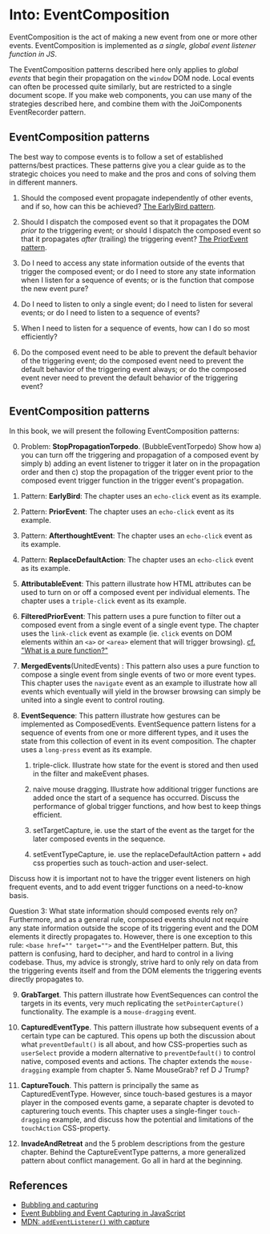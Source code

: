 # Into: EventComposition

EventComposition is the act of making a new event from one or more other events.
EventComposition is implemented as *a single, global event listener function in JS*.

The EventComposition patterns described here only applies to *global events* that begin their
propagation on the `window` DOM node. 
Local events can often be processed quite similarly, but are restricted to a single document scope.
If you make web components, you can use many of the strategies described here, and combine them 
with the JoiComponents EventRecorder pattern.

## EventComposition patterns

The best way to compose events is to follow a set of established patterns/best practices.
These patterns give you a clear guide as to the strategic choices you need to make and the pros and
cons of solving them in different manners.

1. Should the composed event propagate independently of other events, 
   and if so, how can this be achieved?
   [The EarlyBird pattern](Pattern2_EarlyBird.md).

2. Should I dispatch the composed event so that it propagates the DOM *prior to* the triggering event; or 
   should I dispatch the composed event so that it propagates *after* (trailing) the triggering event?
   [The PriorEvent pattern](Pattern3_PriorEvent.md). 

3. Do I need to access any state information outside of the events that trigger the composed event; or
   do I need to store any state information when I listen for a sequence of events; or
   is the function that compose the new event pure?
   
4. Do I need to listen to only a single event; 
   do I need to listen for several events; or 
   do I need to listen to a sequence of events?
   
5. When I need to listen for a sequence of events, how can I do so most efficiently?

6. Do the composed event need to be able to prevent the default behavior of the triggering event;
   do the composed event need to prevent the default behavior of the triggering event always; or
   do the composed event never need to prevent the default behavior of the triggering event?
   

## EventComposition patterns

In this book, we will present the following EventComposition patterns:

0. Problem: **StopPropagationTorpedo**. (BubbleEventTorpedo)
   Show how a) you can turn off the triggering and propagation of a composed event 
   by simply b) adding an event listener to trigger it later on in the propagation order and then 
   c) stop the propagation of the trigger event prior to the composed event trigger function in the 
   trigger event's propagation.
    
1. Pattern: **EarlyBird**: 
   The chapter uses an `echo-click` event as its example.
   
2. Pattern: **PriorEvent**: 
   The chapter uses an `echo-click` event as its example.
   
3. Pattern: **AfterthoughtEvent**: 
   The chapter uses an `echo-click` event as its example.
   
4. Pattern: **ReplaceDefaultAction**: 
   The chapter uses an `echo-click` event as its example.
 
5. **AttributableEvent**: This pattern illustrate how HTML attributes can be used to turn on or off a composed event per individual elements. The chapter uses a `triple-click` event as its example.

6. **FilteredPriorEvent**: This pattern uses a pure function to filter out a composed event
   from a single event of a single event type. The chapter uses the `link-click` event as example
   (ie. `click` events on DOM elements within an `<a>` or `<area>` element that will trigger browsing).
   [cf. "What is a pure function?"](https://medium.com/javascript-scene/master-the-javascript-interview-what-is-a-pure-function-d1c076bec976)

7. **MergedEvents**(UnitedEvents) : This pattern also uses a pure function to compose a single event from single events of two or more event types. This chapter uses the `navigate` event as an example to illustrate how all events which eventually will yield in the browser browsing can simply be united into a single event to control routing.

8. **EventSequence**: This pattern illustrate how gestures can be implemented as ComposedEvents. EventSequence pattern listens for a sequence of events from one or more different types, and it uses the state from this collection of event in its event composition. The chapter uses a `long-press` event as its example.

   1. triple-click. Illustrate how state for the event is stored and then used in the filter and 
      makeEvent phases.
      
   2. naive mouse dragging. Illustrate how additional trigger functions are added once the start of a
      sequence has occurred. Discuss the performance of global trigger functions, and how best to keep 
      things efficient.
      
   3. setTargetCapture, ie. use the start of the event as the target for the later composed events in the sequence.

   4. setEventTypeCapture, ie. use the replaceDefaultAction pattern + add css properties such as
      touch-action and user-select.
      
Discuss how it is important not to have the trigger event listeners on high frequent events, and 
to add event trigger functions on a need-to-know basis.


   Question 3: What state information should composed events rely on?
Furthermore, and as a general rule, composed events should not require any state information 
outside the scope of its triggering event and the DOM elements it directly propagates to.
However, there is one exception to this rule: `<base href="" target="">` and the EventHelper pattern.
But, this pattern is confusing, hard to decipher, and hard to control in a living codebase.
Thus, my advice is strongly, strive hard to only rely on data from the triggering events itself and
from the DOM elements the triggering events directly propagates to.


9. **GrabTarget**. This pattern illustrate how EventSequences can control the targets in its events,
   very much replicating the `setPointerCapture()` functionality.
   The example is a `mouse-dragging` event.

10. **CapturedEventType**. This pattern illustrate how subsequent events of a certain type can be captured.
   This opens up both the discussion about what `preventDefault()` is all about, and
   how CSS-properties such as `userSelect` provide a modern alternative to `preventDefault()` 
   to control native, composed events and actions.
   The chapter extends the `mouse-dragging` example from chapter 5. Name MouseGrab? ref D J Trump?

11. **CaptureTouch**. This pattern is principally the same as CapturedEventType.
   However, since touch-based gestures is a mayor player in the composed events game, 
   a separate chapter is devoted to capturering touch events.
   This chapter uses a single-finger `touch-dragging` example, and discuss how the potential 
   and limitations of the `touchAction` CSS-property.

12. **InvadeAndRetreat** and the 5 problem descriptions from the gesture chapter.
   Behind the CaptureEventType patterns, a more generalized pattern about conflict management. 
   Go all in hard at the beginning. 


## References

 * [Bubbling and capturing](https://javascript.info/bubbling-and-capturing)
 * [Event Bubbling and Event Capturing in JavaScript](https://medium.com/@vsvaibhav2016/event-bubbling-and-event-capturing-in-javascript-6ff38bec30e)
 * [MDN: `addEventListener()` with capture](https://developer.mozilla.org/en-US/docs/Web/API/EventTarget/addEventListener#Example_of_options_usage)